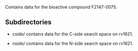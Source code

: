 Contains data for the bioactive compound F2147-0075.

## Subdirectories

- cside/ contains data for the C-side search space on rv1821.

- nside/ contains data for the N-side search space on rv1821.


